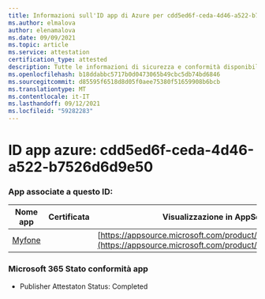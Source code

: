 ```yaml
---
title: Informazioni sull'ID app di Azure per cdd5ed6f-ceda-4d46-a522-b7526d6d9e50
ms.author: elmalova
author: elenamalova
ms.date: 09/09/2021
ms.topic: article
ms.service: attestation
certification_type: attested
description: Tutte le informazioni di sicurezza e conformità disponibili per cdd5ed6f-ceda-4d46-a522-b7526d6d9e50.
ms.openlocfilehash: b18ddabbc5717b0d0473065b49cbc5db74bd6846
ms.sourcegitcommit: d85595f6518d8d05f0aee75380f51659908b6bcb
ms.translationtype: MT
ms.contentlocale: it-IT
ms.lasthandoff: 09/12/2021
ms.locfileid: "59282283"
---
```

# <a name="azure-app-id-cdd5ed6f-ceda-4d46-a522-b7526d6d9e50"></a>ID app azure: cdd5ed6f-ceda-4d46-a522-b7526d6d9e50


### <a name="apps-associated-with-this-id"></a>App associate a questo ID:
| **Nome app** | **Certificata** | **Visualizzazione in AppSource** |
|--------------|---------------|-----------------------|
| [Myfone](https://docs.microsoft.com/microsoft-365-app-certification/forward/WA200000716) |  | [https://appsource.microsoft.com/product/office/WA200000716](https://appsource.microsoft.com/product/office/WA200000716) |

### <a name="microsoft-365-app-compliance-status"></a>Microsoft 365 Stato conformità app
- Publisher Attestaton Status: Completed
